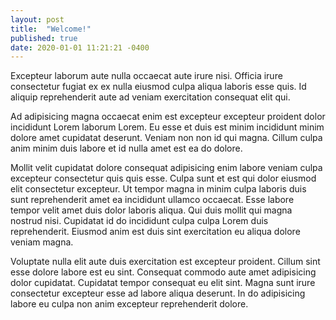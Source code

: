 ```yaml
---
layout: post
title:  "Welcome!"
published: true
date: 2020-01-01 11:21:21 -0400
---
```


Excepteur laborum aute nulla occaecat aute irure nisi. Officia irure consectetur fugiat ex ex nulla eiusmod culpa aliqua laboris esse quis. Id aliquip reprehenderit aute ad veniam exercitation consequat elit qui.

Ad adipisicing magna occaecat enim est excepteur excepteur proident dolor incididunt Lorem laborum Lorem. Eu esse et duis est minim incididunt minim dolore amet cupidatat deserunt. Veniam non non id qui magna. Cillum culpa anim minim duis labore et id nulla amet est ea do dolore.

Mollit velit cupidatat dolore consequat adipisicing enim labore veniam culpa excepteur consectetur quis quis esse. Culpa sunt et est qui dolor eiusmod elit consectetur excepteur. Ut tempor magna in minim culpa laboris duis sunt reprehenderit amet ea incididunt ullamco occaecat. Esse labore tempor velit amet duis dolor laboris aliqua. Qui duis mollit qui magna nostrud nisi. Cupidatat id do incididunt culpa culpa Lorem duis reprehenderit. Eiusmod anim est duis sint exercitation eu aliqua dolore veniam magna.

Voluptate nulla elit aute duis exercitation est excepteur proident. Cillum sint esse dolore labore est eu sint. Consequat commodo aute amet adipisicing dolor cupidatat. Cupidatat tempor consequat eu elit sint. Magna sunt irure consectetur excepteur esse ad labore aliqua deserunt. In do adipisicing labore eu culpa non anim excepteur reprehenderit dolore.